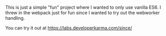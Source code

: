 This is just a simple "fun" project where I wanted to only use vanilla ES6. I threw in the webpack just for fun since I wanted to try out the webworker handling.

You can try it out at https://labs.developerkarma.com/since/